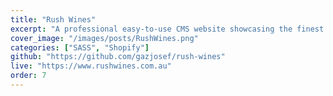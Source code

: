 ```yaml
---
title: "Rush Wines"
excerpt: "A professional easy-to-use CMS website showcasing the finest selection of wines from Rush Wines. This website is powered by Shopify's e-commerce technology."
cover_image: "/images/posts/RushWines.png"
categories: ["SASS", "Shopify"]
github: "https://github.com/gazjosef/rush-wines"
live: "https://www.rushwines.com.au"
order: 7
---
```

